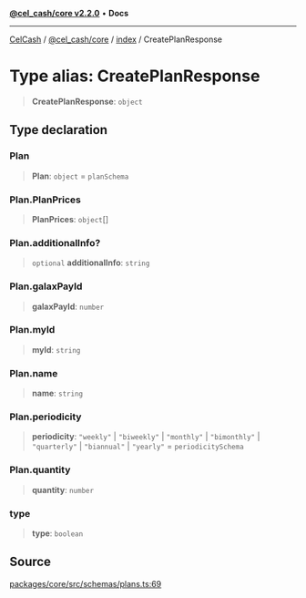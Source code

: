 [**@cel_cash/core v2.2.0**](../../README.md) • **Docs**

***

[CelCash](../../../../packages.md) / [@cel\_cash/core](../../README.md) / [index](../README.md) / CreatePlanResponse

# Type alias: CreatePlanResponse

> **CreatePlanResponse**: `object`

## Type declaration

### Plan

> **Plan**: `object` = `planSchema`

### Plan.PlanPrices

> **PlanPrices**: `object`[]

### Plan.additionalInfo?

> `optional` **additionalInfo**: `string`

### Plan.galaxPayId

> **galaxPayId**: `number`

### Plan.myId

> **myId**: `string`

### Plan.name

> **name**: `string`

### Plan.periodicity

> **periodicity**: `"weekly"` \| `"biweekly"` \| `"monthly"` \| `"bimonthly"` \| `"quarterly"` \| `"biannual"` \| `"yearly"` = `periodicitySchema`

### Plan.quantity

> **quantity**: `number`

### type

> **type**: `boolean`

## Source

[packages/core/src/schemas/plans.ts:69](https://github.com/Pyxlab/celcash/blob/f7cdc752c29f8a0dcef033e212602412d2050afc/packages/core/src/schemas/plans.ts#L69)
